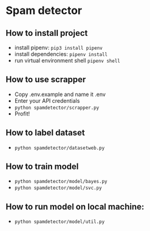 # Spam detector
## How to install project
 - install pipenv: `pip3 install pipenv`
 - install dependencies: `pipenv install`
 - run virtual environment shell `pipenv shell`
## How to use scrapper
 - Copy .env.example and name it .env
 - Enter your API credentials
 - `python spamdetector/scrapper.py`
 - Profit!
## How to label dataset
 - `python spamdetector/datasetweb.py`
## How to train model
 - `python spamdetector/model/bayes.py`
 - `python spamdetector/model/svc.py`
## How to run model on local machine:
 - `python spamdetector/model/util.py`